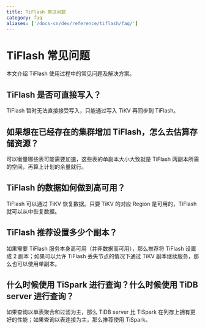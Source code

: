 ```yaml
---
title: TiFlash 常见问题
category: faq
aliases: ['/docs-cn/dev/reference/tiflash/faq/']
---
```


# TiFlash 常见问题

本文介绍 TiFlash 使用过程中的常见问题及解决方案。

## TiFlash 是否可直接写入？

TiFlash 暂时无法直接接受写入，只能通过写入 TiKV 再同步到 TiFlash。

## 如果想在已经存在的集群增加 TiFlash，怎么去估算存储资源？

可以衡量哪些表可能需要加速，这些表的单副本大小大致就是 TiFlash 两副本所需的空间，再算上计划的余量就行。

## TiFlash 的数据如何做到高可用？

TiFlash 可以通过 TiKV 恢复数据。只要 TiKV 的对应 Region 是可用的，TiFlash 就可以从中恢复数据。

## TiFlash 推荐设置多少个副本？

如果需要 TiFlash 服务本身高可用（并非数据高可用），那么推荐将 TiFlash 设置成 2 副本；如果可以允许 TiFlash 丢失节点的情况下通过 TiKV 副本继续服务，那么也可以使用单副本。

## 什么时候使用 TiSpark 进行查询？什么时候使用 TiDB server 进行查询？

如果查询以单表聚合和过滤为主，那么 TiDB server 比 TiSpark 在列存上拥有更好的性能；如果查询以表连接为主，那么推荐使用 TiSpark。
